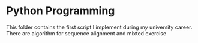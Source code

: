 # Python Programming
This folder contains the first script I implement during my university career. There are algorithm for sequence alignment and mixted exercise
